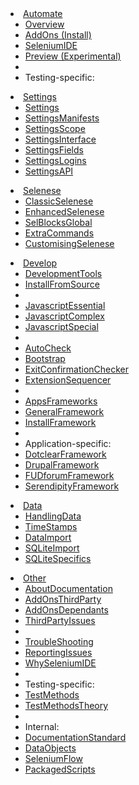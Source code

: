 <!-- This page doesn't have YAML Front Matter block (which would be between ---- and ----). Otherwise, such YAML would show up as page content this when file is included from _layouts/default.md.
(As a side effect, you can't access this page at http://selite.github.io/TableOfContents. If need be, use http://selite.github.io/TableOfContents.md instead - but then code like {% comment %}...{% endcomment %}  doesn't work here, therefore use HTML comments here instead.)
This page has to be .md rather than .html, so that we can use it with Firefox Markup Viewer add-on. Only when it's an .md file, Markup Viewer automatically changes the local links that don't contain .md extension to contain .md extension. (Otherwise the referenced files won't open locally in Firefox.)
-->
<li class="dropdown">
  <a href="#" class="dropdown-toggle" data-toggle="dropdown" role="button" aria-expanded="false" data-group-page-names="./ SeleniumIDE AddOns  Preview">Automate<span class="caret"></span></a>
  <ul class="dropdown-menu" role="menu">
    <li><a href="./">Overview</a></li>
    <li><a href="AddOns">AddOns (Install)</a></li>
    <li><a href="SeleniumIDE">SeleniumIDE</a></li>
    <li><a href="Preview">Preview (Experimental)</a></li>
    <li class="divider"></li>
    <li class="dropdown-header">Testing-specific:</li>
  </ul>
</li>
<li class="dropdown">
  <a href="#" class="dropdown-toggle" data-toggle="dropdown" role="button" aria-expanded="false" data-group-page-names="Settings SettingsManifests SettingsScope SettingsInterface SettingsFields SettingsLogins SettingsAPI">Settings<span class="caret"></span></a>
  <ul class="dropdown-menu" role="menu">
    <li><a href="Settings">Settings</a></li>
    <li><a href="SettingsManifests">SettingsManifests</a></li>
    <li><a href="SettingsScope">SettingsScope</a></li>
    <li><a href="SettingsInterface">SettingsInterface</a></li>
    <li><a href="SettingsFields">SettingsFields</a></li>
    <li><a href="SettingsLogins">SettingsLogins</a></li>
    <li><a href="SettingsAPI">SettingsAPI</a></li>
  </ul>
</li>
<li class="dropdown">
  <a href="#" class="dropdown-toggle" data-toggle="dropdown" role="button" aria-expanded="false" data-group-page-names="SelBlocksGlobal CustomisingSelenese ClassicSelenese EnhancedSelenese ExtraCommands">Selenese<span class="caret"></span></a>
  <ul class="dropdown-menu" role="menu">
    <li><a href="ClassicSelenese">ClassicSelenese</a></li>
    <li><a href="EnhancedSelenese">EnhancedSelenese</a></li>
    <li><a href="SelBlocksGlobal">SelBlocksGlobal</a></li>
    <li><a href="ExtraCommands">ExtraCommands</a></li>
    <li><a href="CustomisingSelenese">CustomisingSelenese</a></li>
  </ul>
</li>
<li class="dropdown">
  <a href="#" class="dropdown-toggle" data-toggle="dropdown" role="button" aria-expanded="false" data-group-page-names="DevelopmentTools InstallFromSource ExtensionSequencer JavascriptEssential JavascriptComplex JavascriptSpecial AutoCheck Bootstrap ExtensionSequencer AppsFrameworks GeneralFramework InstallFramework DotclearFramework DrupalFramework FUDforumFramework SerendipityFramework">Develop<span class="caret"></span></a>
  <ul class="dropdown-menu" role="menu">
    <li><a href="DevelopmentTools">DevelopmentTools</a></li>
    <li><a href="InstallFromSource">InstallFromSource</a></li>
    <li class="divider"></li>
    <li><a href="JavascriptEssential">JavascriptEssential</a></li>
    <li><a href="JavascriptComplex">JavascriptComplex</a></li>
    <li><a href="JavascriptSpecial">JavascriptSpecial</a></li>
    <li class="divider"></li>
    <li><a href="AutoCheck">AutoCheck</a></li>
    <li><a href="Bootstrap">Bootstrap</a></li>
    <li><a href="ExitConfirmationChecker">ExitConfirmationChecker</a></li>
    <li><a href="ExtensionSequencer">ExtensionSequencer</a></li>
    <li class="divider"></li>
    <li><a href="AppsFrameworks">AppsFrameworks</a></li>
    <li><a href="GeneralFramework">GeneralFramework</a></li>
    <li><a href="InstallFramework">InstallFramework</a></li>
    <li class="divider"></li>
    <li class="dropdown-header">Application-specific:</li>
    <li><a href="DotclearFramework">DotclearFramework</a></li>
    <li><a href="DrupalFramework">DrupalFramework</a></li>
    <li><a href="FUDforumFramework">FUDforumFramework</a></li>
    <li><a href="SerendipityFramework">SerendipityFramework</a></li>
  </ul>
</li>
<li class="dropdown">
  <a href="#" class="dropdown-toggle" data-toggle="dropdown" role="button" aria-expanded="false" data-group-page-names="HandlingData TimeStamps DataImport SQLiteImport SQLiteSpecifics">Data<span class="caret"></span></a>
  <ul class="dropdown-menu" role="menu" data-placement="left">
    <li><a href="HandlingData">HandlingData</a></li>
    <li><a href="TimeStamps">TimeStamps</a></li>
    <li><a href="DataImport">DataImport</a></li>
    <li><a href="SQLiteImport">SQLiteImport</a></li>
    <li><a href="SQLiteSpecifics">SQLiteSpecifics</a></li>
  </ul>
</li>
<li class="dropdown">
  <a href="#" class="dropdown-toggle" data-toggle="dropdown" role="button" aria-expanded="false" data-group-page-names="AboutDocumentation AddOnsThirdParty AddOnsDependants ThirdPartyIssues TroubleShooting ReportingIssues WhySeleniumIDE TestMethods TestMethodsTheory DocumentationStandard DataObjects SeleniumFlow PackagedScripts">Other<span class="caret"></span></a>
  <ul class="dropdown-menu" role="menu" data-placement="left">
    <li><a href="AboutDocumentation">AboutDocumentation</a></li>
    <li><a href="AddOnsThirdParty">AddOnsThirdParty</a></li>
    <li><a href="AddOnsDependants">AddOnsDependants</a></li>
    <li><a href="ThirdPartyIssues">ThirdPartyIssues</a></li>
    <li class="divider"></li>
    <li><a href="TroubleShooting">TroubleShooting</a></li>
    <li><a href="ReportingIssues">ReportingIssues</a></li>
    <li><a href="WhySeleniumIDE">WhySeleniumIDE</a></li>
    <li class="divider"></li>
    <li class="dropdown-header">Testing-specific:</li>
    <li><a href="TestMethods">TestMethods</a></li>
    <li><a href="TestMethodsTheory">TestMethodsTheory</a></li>
    <li class="divider"></li>
    <li class="dropdown-header">Internal:</li>
    <li><a href="DocumentationStandard">DocumentationStandard</a></li>
    <li><a href="DataObjects">DataObjects</a></li>
    <li><a href="SeleniumFlow">SeleniumFlow</a></li>
    <li><a href="PackagedScripts">PackagedScripts</a></li>
  </ul>
</li>